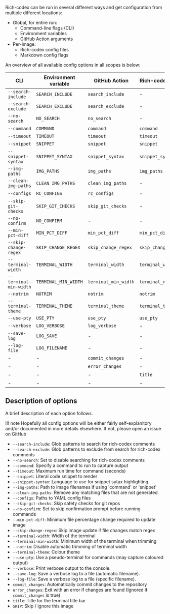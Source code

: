 Rich-codex can be run in several different ways and get configuration from multiple different locations:

- Global, for entire run:
  - Command-line flags (CLI)
  - Environment variables
  - GitHub Action arguments
- Per-image:
  - Rich-codex config files
  - Markdown config flags

An overview of all available config options in all scopes is below:

| CLI                    | Environment variable | GitHub Action        | Rich-codex config    | Markdown config      |
| ---------------------- | -------------------- | -------------------- | -------------------- | -------------------- |
| `--search-include`     | `SEARCH_INCLUDE`     | `search_include`     | -                    | -                    |
| `--search-exclude`     | `SEARCH_EXCLUDE`     | `search_exclude`     | -                    | -                    |
| `--no-search`          | `NO_SEARCH`          | `no_search`          | -                    | -                    |
| `--command`            | `COMMAND`            | `command`            | `command`            | -                    |
| `--timeout`            | `TIMEOUT`            | `timeout`            | `timeout`            | `TIMEOUT`            |
| `--snippet`            | `SNIPPET`            | `snippet`            | `snippet`            | -                    |
| `--snippet-syntax`     | `SNIPPET_SYNTAX`     | `snippet_syntax`     | `snippet_syntax`     | `SNIPPET_SYNTAX`     |
| `--img-paths`          | `IMG_PATHS`          | `img_paths`          | `img_paths`          | -                    |
| `--clean-img-paths`    | `CLEAN_IMG_PATHS`    | `clean_img_paths`    | -                    | -                    |
| `--configs`            | `RC_CONFIGS`         | `rc_configs`         | -                    | -                    |
| `--skip-git-checks`    | `SKIP_GIT_CHECKS`    | `skip_git_checks`    | -                    | -                    |
| `--no-confirm`         | `NO_CONFIRM`         | -                    | -                    | -                    |
| `--min-pct-diff`       | `MIN_PCT_DIFF`       | `min_pct_diff`       | `min_pct_diff`       | `MIN_PCT_DIFF`       |
| `--skip-change-regex`  | `SKIP_CHANGE_REGEX`  | `skip_change_regex`  | `skip_change_regex`  | `SKIP_CHANGE_REGEX`  |
| `--terminal-width`     | `TERMINAL_WIDTH`     | `terminal_width`     | `terminal_width`     | `TERMINAL_WIDTH`     |
| `--terminal-min-width` | `TERMINAL_MIN_WIDTH` | `terminal_min_width` | `terminal_min_width` | `TERMINAL_MIN_WIDTH` |
| `--notrim`             | `NOTRIM`             | `notrim`             | `notrim`             | `NOTRIM`             |
| `--terminal-theme`     | `TERMINAL_THEME`     | `terminal_theme`     | `terminal_theme`     | `TERMINAL_THEME`     |
| `--use-pty`            | `USE_PTY`            | `use_pty`            | `use_pty`            | `USE_PTY`            |
| `--verbose`            | `LOG_VERBOSE`        | `log_verbose`        | -                    | -                    |
| `--save-log`           | `LOG_SAVE`           | -                    | -                    | -                    |
| `--log-file`           | `LOG_FILENAME`       | -                    | -                    | -                    |
| -                      | -                    | `commit_changes`     | -                    | -                    |
| -                      | -                    | `error_changes`      | -                    | -                    |
| -                      | -                    | -                    | `title`              | -                    |
| -                      | -                    | -                    | -                    | `SKIP`               |

## Description of options

A brief description of each option follows.

<!-- prettier-ignore-start -->
!!! note
    Hopefully all config options will be either fairly self-explanitory and/or documented in more details elsewhere.
    If not, please open an issue on GitHub
<!-- prettier-ignore-end -->

- `--search-include`: Glob patterns to search for rich-codex comments
- `--search-exclude`: Glob patterns to exclude from search for rich-codex comments
- `--no-search`: Set to disable searching for rich-codex comments
- `--command`: Specify a command to run to capture output
- `--timeout`: Maximum run time for command (seconds)
- `--snippet`: Literal code snippet to render
- `--snippet-syntax`: Language to use for snippet sytax highlighting
- `--img-paths`: Path to image filenames if using 'command' or 'snippet'
- `--clean-img-paths`: Remove any matching files that are not generated
- `--configs`: Paths to YAML config files
- `--skip-git-checks`: Skip safety checks for git repos
- `--no-confirm`: Set to skip confirmation prompt before running commands
- `--min-pct-diff`: Minimum file percentage change required to update image
- `--skip-change-regex`: Skip image update if file changes match regex
- `--terminal-width`: Width of the terminal
- `--terminal-min-width`: Minimum width of the terminal when trimming
- `--notrim`: Disable automatic trimming of terminal width
- `--terminal-theme`: Colour theme
- `--use-pty`: Use a pseudo-terminal for commands (may capture coloured output)
- `--verbose`: Print verbose output to the console.
- `--save-log`: Save a verbose log to a file (automatic filename).
- `--log-file`: Save a verbose log to a file (specific filename).
- `commit_changes`: Automatically commit changes to the repository
- `error_changes`: Exit with an error if changes are found (Ignored if `commit_changes` is true)
- `title`: Title for the terminal title bar
- `SKIP`: Skip / ignore this image

